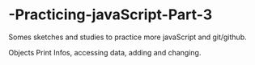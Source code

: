 # -Practicing-javaScript-Part-3
Somes sketches and studies to practice more javaScript and git/github.

Objects
Print Infos, accessing data, adding and changing.
